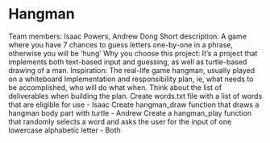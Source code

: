 # Hangman
Team members: Isaac Powers, Andrew Dong
Short description: A game where you have 7 chances to guess letters one-by-one in a phrase, otherwise you will be ‘hung’
Why you choose this project: It’s a project that implements both text-based input and guessing, as well as turtle-based drawing of a man. 
Inspiration: The real-life game hangman, usually played on a whiteboard Implementation and responsibility plan, ie, what needs to be accomplished, who will do what when.  Think about the list of deliverables when building the plan.
Create words.txt file with a list of words that are eligible for use - Isaac
Create hangman_draw function that draws a hangman body part with turtle - Andrew
Create a hangman_play function that randomly selects a word and asks the user for the input of one lowercase alphabetic letter - Both
